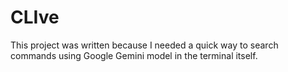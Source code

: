 # CLIve

This project was written because I needed a quick way to search commands using Google Gemini model in the terminal itself.
